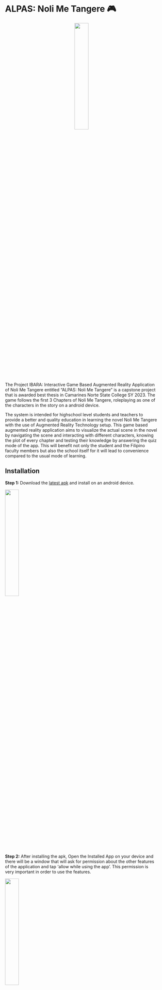 
# ALPAS: Noli Me Tangere 🎮	
<p align="center">
<img src = "https://github.com/BBustamante1/ALPAS/assets/114185916/8da0694c-0577-47df-85a6-a5744d1c1d19" width=30% height=30% />

</p>

The Project IBARA: Interactive Game Based Augmented Reality Application of Noli Me Tangere entitled “ALPAS: Noli Me Tangere” is a capstone project that is awarded best thesis in Camarines Norte State College SY 2023. The game follows the first 3 Chapters of Noli Me Tangere, roleplaying as one of the characters in the story on a android device.

The system is intended for highschool level students and teachers to provide a better and quality education in learning the novel Noli Me Tangere with the use of Augmented Reality Technology setup. This game based augmented reality application aims to visualize the actual scene in the novel by navigating the scene and interacting with different characters, knowing the plot of every chapter and testing their knowledge by answering the quiz mode of the app. This will benefit not only the student and the Filipino faculty members but also the school itself for it will lead to convenience compared to the usual mode of learning.

## Installation

**Step 1:** Download the [latest apk](https://github.com/BBustamante1/ALPAS/releases/tag/Latest) and install on an android device.

<img src="https://github.com/BBustamante1/ALPAS/assets/114185916/9c6c23a8-164d-4e03-ade6-b9a77d895300" width=30% height=30% /><br/><br/>

**Step 2:** After installing the apk, 
Open the Installed App on your device and there will be a window that will ask for permission about the other features of the application and tap ‘allow while using the app’. 
This permission is very important in order to use the features.

<img src="https://github.com/BBustamante1/ALPAS/assets/114185916/3b80d913-b74e-4a8a-9363-9cbe00ffacab" width=30% height=30%/>

## Software
**Home Page**

<img src = "https://github.com/BBustamante1/ALPAS/assets/114185916/aeb11771-cecf-4b2b-ae82-087babbade0b" width=30% height=30%/><br />

**1.’Maglaro’ or Play Button**-where you will able to play the story mode of the game. Player will be able to play certain character and interact with other characters in the scene or chapter that you scanned in an interactive way.<br />

**2.’Pagsusulit’ or Quiz Mode** – where the players can test their knowledge before and after playing the story mode answering different set of questions related to the novel.<br />

**3.’Mga Tauhan’ or Character Viewer** – where you are able to scan mystery character cards from the novel “Noli Me Tangere” and reveal their identity with description.
<hr>

**Scan Page (Story Mode and Character Viewer)**

<img src = "https://github.com/BBustamante1/ALPAS/assets/114185916/57d818e4-9be6-4db8-ba7e-c698c6375a78" width=30% height=100% />
<img src ="https://github.com/BBustamante1/ALPAS/assets/114185916/811259e2-e158-4ffd-9386-e861e5b6c1ab" width=30% height=30% />

**STEP 1:** Pick your chosen ALPAS Chapter or Character card <br>
**STEP 2:** Place your card directly to your camera <br>
**STEP 3:** (story mode) If the portal appeared, Read the description and Tap the Screen to continue
## Developers
 - [Owen Matthew Abejero](https://www.facebook.com/NinjasInPajamas)
 - [Brunelle Andeller Bustamante](https://www.linkedin.com/in/brunelle-andeller-bustamante-376b6427b)
  - [Michael Macuha](https://www.linkedin.com/in/kelmacuha/)

